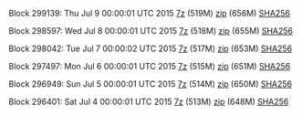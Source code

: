 Block 299139: Thu Jul  9 00:00:01 UTC 2015 [7z](https://transfer.sh/eibM1/bootstrap.dat.20150709.7z) (519M) [zip](https://transfer.sh/n152U/bootstrap.dat.20150709.zip) (656M) [SHA256](https://transfer.sh/ulDYj/sha256.txt)

Block 298597: Wed Jul  8 00:00:01 UTC 2015 [7z](https://transfer.sh/cwUFL/bootstrap.dat.20150708.7z) (518M) [zip](https://transfer.sh/RI3ZZ/bootstrap.dat.20150708.zip) (655M) [SHA256](https://transfer.sh/rFkEV/sha256.txt)

Block 298042: Tue Jul  7 00:00:02 UTC 2015 [7z](https://transfer.sh/sYrvy/bootstrap.dat.20150707.7z) (517M) [zip](https://transfer.sh/10vqes/bootstrap.dat.20150707.zip) (653M) [SHA256](https://transfer.sh/145oRZ/sha256.txt)

Block 297497: Mon Jul  6 00:00:01 UTC 2015 [7z](https://transfer.sh/IAa9p/bootstrap.dat.20150706.7z) (515M) [zip](https://transfer.sh/LV4Mh/bootstrap.dat.20150706.zip) (651M) [SHA256](https://transfer.sh/pmZm0/sha256.txt)

Block 296949: Sun Jul  5 00:00:01 UTC 2015 [7z](https://transfer.sh/1aUE19/bootstrap.dat.20150705.7z) (514M) [zip](https://transfer.sh/9aDnw/bootstrap.dat.20150705.zip) (650M) [SHA256](https://transfer.sh/1byXM8/sha256.txt)

Block 296401: Sat Jul  4 00:00:01 UTC 2015 [7z](https://transfer.sh/156Zx0/bootstrap.dat.20150704.7z) (513M) [zip](https://transfer.sh/G4rhL/bootstrap.dat.20150704.zip) (648M) [SHA256](https://transfer.sh/12V9IO/sha256.txt)
